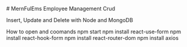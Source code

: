 

<html>
<head>
<title># MernFulEms</title>
</head>
<body>
 
<p> # MernFulEms Employee Management Crud </p>
<p>
Insert, Update and Delete with Node and MongoDB
</p>
<p>
How to open  and coomands
npm start
npm install react-use-form
npm install react-hook-form 
npm install react-router-dom
npm install axios

</p>


</body>

</html>
